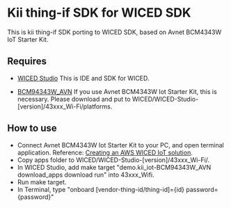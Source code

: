 # Kii thing-if SDK for WICED SDK
This is kii thing-if SDK porting to WICED SDK, based on Avnet BCM4343W IoT Starter Kit.

## Requires

* [WICED Studio](https://community.cypress.com/community/wiced-wifi/wiced-wifi-documentation)
This is IDE and SDK for WICED.

* [BCM94343W\_AVN](https://github.com/CloudConnectKits/WICED-SDK-3.5.2_Platform_Files)
If you use Avnet BCM4343W Iot Starter Kit, this is necessary.
Please download and put to WICED/WICED-Studio-[version]/43xxx\_Wi-Fi/platforms.

## How to use
* Connect Avnet BCM4343W Iot Starter Kit to your PC, and open terminal application. Reference: [Creating an AWS WICED IoT solution](https://community.cypress.com/docs/DOC-2623).
* Copy apps folder to WICED/WICED-Studio-[version]/43xxx\_Wi-Fi/.
* In WICED Studio, add make target "demo.kii\_iot-BCM94343W\_AVN download\_apps download run" into 43xxx\_Wifi.
* Run make target.
* In Terminal, type "onboard [vendor-thing-id/thing-id]={id} password={password}"
